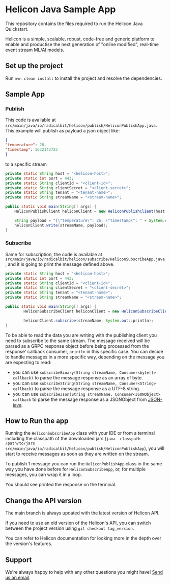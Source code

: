 # Helicon Java Sample App
This repository contains the files required to run the Helicon Java Quickstart.

Helicon is a simple, scalable, robust, code-free and generic platform to enable and productise the next generation of "online modified", real-time event stream ML/AI models.

## Set up the project

Run `mvn clean install` to install the project and resolve the dependencies.

## Sample App
### Publish
This code is available at `src/main/java/io/radicalbit/helicon/publish/HeliconPublishApp.java`. This example will publish as payload a json object like:
```json
{
"temperature": 26,
"timestamp": 1632143723
}
```
to a specific stream
```java
private static String host = "<helicon-host>";
private static int port = 443;
private static String clientId = "<client-id>";
private static String clientSecret = "<client-secret>";
private static String tenant = "<tenant-name>";
private static String streamName = "<stream-name>";

public static void main(String[] args) {
    HeliconPublishClient heliconClient = new HeliconPublishClient(host, port, clientId, clientSecret, tenant);

    String payload = "{\"temperature\": 26, \"timestamp\": " + System.currentTimeMillis() + "}";
    heliconClient.write(streamName, payload);
}
```
### Subscribe
Same for subscription, the code is available at `src/main/java/io/radicalbit/helicon/subscribe/HeliconSubscribeApp.java`, and it is going to print the message defined above.
```java
private static String host = "<helicon-host>";
private static int port = 443;
private static String clientId = "<client-id>";
private static String clientSecret = "<client-secret>";
private static String tenant = "<tenant-name>";
private static String streamName = "<stream-name>";

public static void main(String[] args) {
        HeliconSubscribeClient heliconClient = new HeliconSubscribeClient(host, port, clientId, clientSecret, tenant);

        heliconClient.subscribe(streamName, System.out::println);
}
```
To be able to read the data you are writing with the publishing client you need to subscribe to the same stream.
The message received will be parsed as a GRPC response object before being processed from the response' callback consumer, `println` in this specific case.
You can decide to handle messages in a more specific way, depending on the message you are expecting to read:
   * you can use `subscribeBinary(String streamName, Consumer<byte[]> callback)` to parse the message response as an array of byte.
   * you can use `subscribeString(String streamName, Consumer<String> callback)` to parse the message response as a UTF-8 string.
   * you can use `subscribeJson(String streamName, Consumer<JSONObject> callback` to parse the message response as a JSONObject from [JSON-java](https://github.com/stleary/JSON-java).

## How to Run the app

Running the `HeliconSubscribeApp` class with your IDE or from a terminal including the classpath of the downloaded jars (`java -classpath /path/to/jars src/main/java/io/radicalbit/helicon/publish/HeliconPublishApp`), you will start to receive messages as soon as they are written on the stream.

To publish 1 message you can run the `HeliconPublishApp` class in the same way you have done before for `HeliconSubscribeApp`, or, for multiple messages, you can wrap it in a loop.

You should see printed the response on the terminal.

## Change the API version

The main branch is always updated with the latest version of Helicon API.

If you need to use an old version of the Helicon's API, you can switch between the project version using `git checkout tag_version`.

You can refer to Helicon documentation for looking more in the depth over the version's features.

## Support
We're always happy to help with any other questions you might have! [Send us an email](mailto:support@radicalbit.io).
 